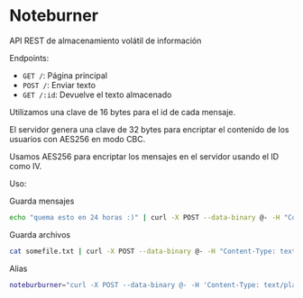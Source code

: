# Noteburner

API REST de almacenamiento volátil de información

Endpoints:

- `GET /`: Página principal
- `POST /`: Enviar texto
- `GET /:id`: Devuelve el texto almacenado

Utilizamos una clave de 16 bytes para el id de cada mensaje.

El servidor genera una clave de 32 bytes para encriptar el contenido de los usuarios con AES256 en modo CBC.

Usamos AES256 para encriptar los mensajes en el servidor usando el ID como IV.

Uso:

Guarda mensajes

```bash
echo "quema esto en 24 horas :)" | curl -X POST --data-binary @- -H "Content-Type: text/plain" http://localhost:8000
```

Guarda archivos

```bash
cat somefile.txt | curl -X POST --data-binary @- -H "Content-Type: text/plain" http://localhost:8000
```

Alias

```bash
noteburburner="curl -X POST --data-binary @- -H 'Content-Type: text/plain' http://localhost:8000"
```
